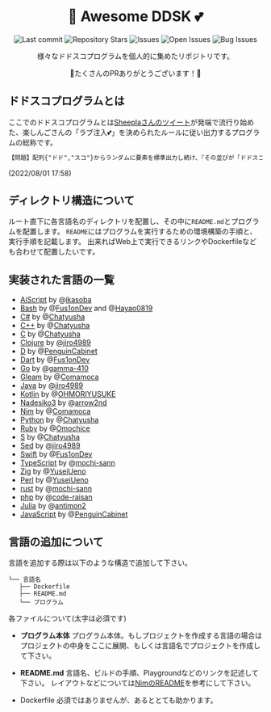 <div align="center"><h1> 👏 Awesome DDSK 💕 </h1>

![Last commit](https://img.shields.io/github/last-commit/Comamoca/Awesome-DDSK?style=flat-square)
![Repository Stars](https://img.shields.io/github/stars/Comamoca/Awesome-DDSK?style=flat-square)
![Issues](https://img.shields.io/github/issues/Comamoca/Awesome-DDSK?style=flat-square)
![Open Issues](https://img.shields.io/github/issues-raw/Comamoca/Awesome-DDSK?style=flat-square)
![Bug Issues](https://img.shields.io/github/issues/Comamoca/Awesome-DDSK/bug?style=flat-square)

様々なドドスコプログラムを個人的に集めたリポジトリです。

🎉たくさんのPRありがとうございます！🎉
</div>

## ドドスコプログラムとは

ここでのドドスコプログラムとは[Sheeplaさんのツイート](https://twitter.com/Sheeeeepla/status/1554028833942441984?s=20&t=7NM1CBCnhpZsp3-4JfXBwg)が発端で流行り始めた、楽しんごさんの「ラブ注入💕」を決められたルールに従い出力するプログラムの総称です。

```txt
【問題】配列{"ドド","スコ"}からランダムに要素を標準出力し続け、『その並びが「ドドスコスコスコ」を3回繰り返したもの』に一致したときに「ラブ注入♡」と標準出力して終了するプログラムを作成せよ(配点:5点)
```

(2022/08/01 17:58)

## ディレクトリ構造について

ルート直下に各言語名のディレクトリを配置し、その中に`README.md`とプログラムを配置します。
`README`にはプログラムを実行するための環境構築の手順と、実行手順を記載します。
出来ればWeb上で実行できるリンクやDockerfileなども合わせて配置したいです。

## 実装された言語の一覧

- [AiScript](./AiScript) by @[ikasoba](https://github.com/ikasoba)
- [Bash](./Bash) by @[Fus1onDev](https://github.com/Fus1onDev) and @[Hayao0819](https://github.com/Hayao0819)
- [C#](./C#) by @[Chatyusha](https://github.com/Chatyusha)
- [C++](./C++) by @[Chatyusha](https://github.com/Chatyusha)
- [C](./C) by @[Chatyusha](https://github.com/Chatyusha)
- [Clojure](./Clojure) by @[jiro4989](https://github.com/jiro4989)
- [D](./D) by @[PenguinCabinet](https://github.com/PenguinCabinet)
- [Dart](./Dart) by @[Fus1onDev](https://github.com/Fus1onDev)
- [Go](./Go) by @[gamma-410](https://github.com/gamma-410)
- [Gleam](./Gleam) by @[Comamoca](https://github.com/Comamoca)
- [Java](./Java) by @[jiro4989](https://github.com/jiro4989)
- [Kotlin](./Kotlin) by @[OHMORIYUSUKE](https://github.com/OHMORIYUSUKE)
- [Nadesiko3](./Nadesiko3) by @[arrow2nd](https://github.com/arrow2nd)
- [Nim](./Nim) by @[Comamoca](https://github.com/Comamoca)
- [Python](./Python) by @[Chatyusha](https://github.com/Chatyusha)
- [Ruby](./Ruby) by @[Omochice](https://github.com/Omochice)
- [S](./S) by @[Chatyusha](https://github.com/Chatyusha)
- [Sed](./Sed) by @[jiro4989](https://github.com/jiro4989)
- [Swift](./Swift) by @[Fus1onDev](https://github.com/Fus1onDev)
- [TypeScript](./TypeScript) by @[mochi-sann](https://github.com/mochi-sann)
- [Zig](./Zig) by @[YuseiUeno](https://github.com/YuseiUeno)
- [Perl](./Perl) by @[YuseiUeno](https://github.com/YuseiUeno)
- [rust](./rust) by @[mochi-sann](https://github.com/mochi-sann)
- [php](./php) by @[code-raisan](https://github.com/code-raisan)
- [Julia](./Julia) by @[antimon2](https://github.com/antimon2)
- [JavaScript](./JavaScript) by @[PenguinCabinet](https://github.com/PenguinCabinet)

## 言語の追加について

言語を追加する際は以下のような構造で追加して下さい。

```
└── 言語名
   ├── Dockerfile
   ├── README.md 
   └── プログラム
```

各ファイルについて(太字は必須です)

- **プログラム本体**
プログラム本体。もしプロジェクトを作成する言語の場合はプロジェクトの中身をここに展開、もしくは言語名でプロジェクトを作成して下さい。

- **README.md**
言語名、ビルドの手順、Playgroundなどのリンクを記述して下さい。
レイアウトなどについては[NimのREADME](./Nim/README.md)を参考にして下さい。

- Dockerfile
必須ではありませんが、あるととても助かります。
